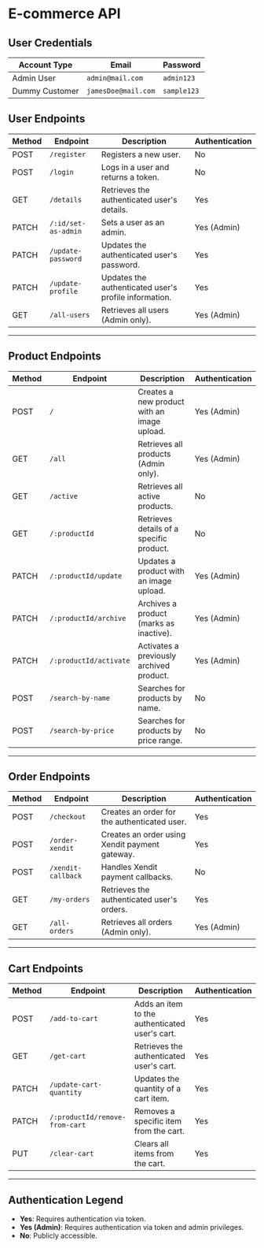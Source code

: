 # E-commerce API

## User Credentials

| Account Type   | Email               | Password   |
| -------------- | ------------------- | ---------- |
| Admin User     | `admin@mail.com`    | `admin123` |
| Dummy Customer | `jamesDoe@mail.com` | `sample123`|


## User Endpoints
| Method | Endpoint | Description | Authentication |
|--------|---------|-------------|---------------|
| POST   | `/register` | Registers a new user. | No |
| POST   | `/login` | Logs in a user and returns a token. | No |
| GET    | `/details` | Retrieves the authenticated user's details. | Yes |
| PATCH  | `/:id/set-as-admin` | Sets a user as an admin. | Yes (Admin) |
| PATCH  | `/update-password` | Updates the authenticated user's password. | Yes |
| PATCH  | `/update-profile` | Updates the authenticated user's profile information. | Yes |
| GET    | `/all-users` | Retrieves all users (Admin only). | Yes (Admin) |

---

## Product Endpoints
| Method | Endpoint | Description | Authentication |
|--------|---------|-------------|---------------|
| POST   | `/` | Creates a new product with an image upload. | Yes (Admin) |
| GET    | `/all` | Retrieves all products (Admin only). | Yes (Admin) |
| GET    | `/active` | Retrieves all active products. | No |
| GET    | `/:productId` | Retrieves details of a specific product. | No |
| PATCH  | `/:productId/update` | Updates a product with an image upload. | Yes (Admin) |
| PATCH  | `/:productId/archive` | Archives a product (marks as inactive). | Yes (Admin) |
| PATCH  | `/:productId/activate` | Activates a previously archived product. | Yes (Admin) |
| POST   | `/search-by-name` | Searches for products by name. | No |
| POST   | `/search-by-price` | Searches for products by price range. | No |

---

## Order Endpoints
| Method | Endpoint | Description | Authentication |
|--------|---------|-------------|---------------|
| POST   | `/checkout` | Creates an order for the authenticated user. | Yes |
| POST   | `/order-xendit` | Creates an order using Xendit payment gateway. | Yes |
| POST   | `/xendit-callback` | Handles Xendit payment callbacks. | No |
| GET    | `/my-orders` | Retrieves the authenticated user's orders. | Yes |
| GET    | `/all-orders` | Retrieves all orders (Admin only). | Yes (Admin) |

---

## Cart Endpoints
| Method | Endpoint | Description | Authentication |
|--------|---------|-------------|---------------|
| POST   | `/add-to-cart` | Adds an item to the authenticated user's cart. | Yes |
| GET    | `/get-cart` | Retrieves the authenticated user's cart. | Yes |
| PATCH  | `/update-cart-quantity` | Updates the quantity of a cart item. | Yes |
| PATCH  | `/:productId/remove-from-cart` | Removes a specific item from the cart. | Yes |
| PUT    | `/clear-cart` | Clears all items from the cart. | Yes |

---

## Authentication Legend
- **Yes**: Requires authentication via token.
- **Yes (Admin)**: Requires authentication via token and admin privileges.
- **No**: Publicly accessible.

